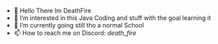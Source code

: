 - 👋 Hello There Im DeathFire
- 👀 I’m interested in this Java Coding and stuff with the goal learning it
- 🌱 I’m currently going still tho a normal School
- 📫 How to reach me on Discord: _death_fire_ 

<!---
IDeathFireI/IDeathFireI is a ✨ special ✨ repository because its `README.md` (this file) appears on your GitHub profile.
You can click the Preview link to take a look at your changes.
--->
